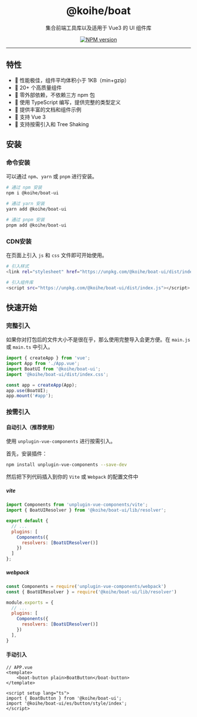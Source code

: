<h1 align="center">@koihe/boat</h1>

<p align="center">集合前端工具库以及适用于 Vue3 的 UI 组件库</p>

<p align="center">
<a href="https://www.npmjs.com/package/@koihe/boat-ui" target="__blank"><img src="https://img.shields.io/npm/v/@koihe/boat-ui?label=version" alt="NPM version"></a>
</p>

---

## 特性

- 🚀 性能极佳，组件平均体积小于 1KB（min+gzip）
- 🚀 20+ 个高质量组件
- 🚀 零外部依赖，不依赖三方 npm 包
- 💪 使用 TypeScript 编写，提供完整的类型定义
- 📖 提供丰富的文档和组件示例
- 🍭 支持 Vue 3
- 🍭 支持按需引入和 Tree Shaking

## 安装

### 命令安装

可以通过 `npm`、`yarn` 或 `pnpm` 进行安装。

```bash
# 通过 npm 安装
npm i @koihe/boat-ui

# 通过 yarn 安装
yarn add @koihe/boat-ui

# 通过 pnpm 安装
pnpm add @koihe/boat-ui
```

### CDN安装

在页面上引入 `js` 和 `css` 文件即可开始使用。

```bash
# 引入样式
<link rel="stylesheet" href="https://unpkg.com/@koihe/boat-ui/dist/index.css">

# 引入组件库
<script src="https://unpkg.com/@koihe/boat-ui/dist/index.js"></script>
```

## 快速开始

### 完整引入

如果你对打包后的文件大小不是很在乎，那么使用完整导入会更方便。在 `main.js` 或 `main.ts` 中引入。

```javascript
import { createApp } from 'vue';
import App from './App.vue';
import BoatUI from '@koihe/boat-ui';
import '@koihe/boat-ui/dist/index.css';

const app = createApp(App);
app.use(BoatUI);
app.mount('#app');
```

### 按需引入

#### 自动引入（推荐使用）

使用 `unplugin-vue-components` 进行按需引入。

首先，安装插件：

```bash
npm install unplugin-vue-components --save-dev
```

然后把下列代码插入到你的 `Vite` 或 `Webpack` 的配置文件中

##### vite

```javascript
import Components from 'unplugin-vue-components/vite';
import { BoatUIResolver } from '@koihe/boat-ui/lib/resolver';

export default {
  // ...
  plugins: [
    Components({
      resolvers: [BoatUIResolver()]
    })
  ]
};
```

##### webpack

```javascript
const Components = require('unplugin-vue-components/webpack')
const { BoatUIResolver } = require('@koihe/boat-ui/lib/resolver')

module.exports = {
  // ...
  plugins: [
    Components({
      resolvers: [BoatUIResolver()]
    })
  ],
}
```

#### 手动引入

```vue
// APP.vue
<template>
    <boat-button plain>BoatButton</boat-button>
</template>

<script setup lang="ts">
import { BoatButton } from '@koihe/boat-ui';
import '@koihe/boat-ui/es/button/style/index';
</script>
```